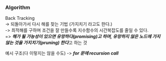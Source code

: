 ### Algorithm

Back Tracking    
-> 되돌아가서 다시 해를 찾는 기법 (가지치기 라고도 한다.)    
-> 최적해를 구하며 조건을 잘 만들수록 지수함수의 시간복잡도를 줄일 수 있다.    
=> ***해가 될 가능성이 있으면 유망하다(promising)고 하며, 유망하지 않은 노드에 가지 않는 것을 가지치기(pruning) 한다***고 하는 것    
    
    
    

예시 구조(다 이렇지는 않을 수도) -> ***for 문에 recursion call***
